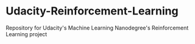 # Udacity-Reinforcement-Learning
Repository for Udacity's Machine Learning Nanodegree's Reinforcement Learning project
